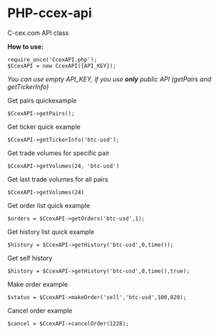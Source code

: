 PHP-ccex-api
============

C-cex.com API class

**How to use:**


```
require_once('CcexAPI.php');
$CcexAPI = new CcexAPI({API_KEY});
```
*You can use empty API_KEY, if you use __only__ public API (getPairs and getTickerInfo)*

Get pairs quickexample
```
$CcexAPI->getPairs();
```

Get ticker quick example
```
$CcexAPI->getTickerInfo('btc-usd');
```

Get trade volumes for specific pair
```
$CcexAPI->getVolumes(24, 'btc-usd')
```

Get last trade volumes for all pairs
```
$CcexAPI->getVolumes(24)
```

Get order list quick example
```
$orders = $CcexAPI->getOrders('btc-usd',1);
```

Get history list quick example
```
$history = $CcexAPI->getHistory('btc-usd',0,time());
```

Get self history
```
$history = $CcexAPI->getHistory('btc-usd',0,time(),true);
```

Make order example
```
$status = $CcexAPI->makeOrder('sell','btc-usd',100,820);
```

Cancel order example
```
$cancel = $CcexAPI->cancelOrder(1228);
```